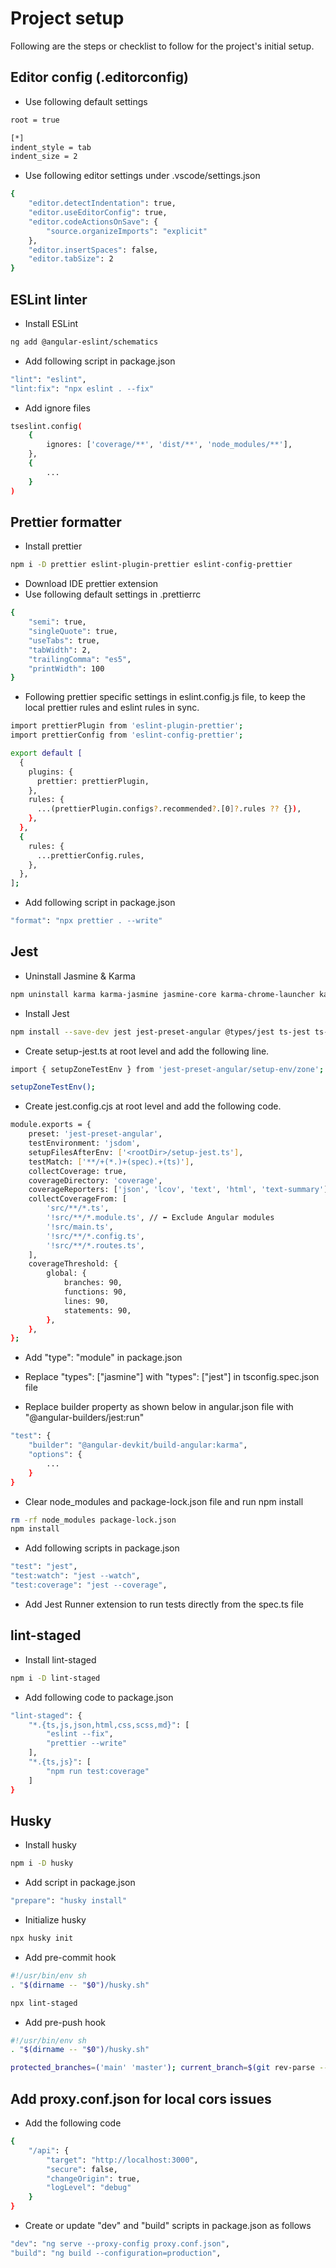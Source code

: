 # Project setup

Following are the steps or checklist to follow for the project's initial setup.

## Editor config (.editorconfig)

- Use following default settings

```bash
root = true

[*]
indent_style = tab
indent_size = 2
```

- Use following editor settings under .vscode/settings.json

```bash
{
	"editor.detectIndentation": true,
	"editor.useEditorConfig": true,
	"editor.codeActionsOnSave": {
		"source.organizeImports": "explicit"
	},
	"editor.insertSpaces": false,
	"editor.tabSize": 2
}
```

## ESLint linter

- Install ESLint

```bash
ng add @angular-eslint/schematics
```

- Add following script in package.json

```bash
"lint": "eslint",
"lint:fix": "npx eslint . --fix"
```

- Add ignore files

```bash
tseslint.config(
	{
		ignores: ['coverage/**', 'dist/**', 'node_modules/**'],
	},
	{
		...
	}
)
```

## Prettier formatter

- Install prettier

```bash
npm i -D prettier eslint-plugin-prettier eslint-config-prettier

```

- Download IDE prettier extension
- Use following default settings in .prettierrc

```bash
{
	"semi": true,
	"singleQuote": true,
	"useTabs": true,
	"tabWidth": 2,
	"trailingComma": "es5",
	"printWidth": 100
}
```

- Following prettier specific settings in eslint.config.js file, to keep the local prettier rules and eslint rules in sync.

```bash
import prettierPlugin from 'eslint-plugin-prettier';
import prettierConfig from 'eslint-config-prettier';

export default [
  {
    plugins: {
      prettier: prettierPlugin,
    },
    rules: {
      ...(prettierPlugin.configs?.recommended?.[0]?.rules ?? {}),
    },
  },
  {
    rules: {
      ...prettierConfig.rules,
    },
  },
];
```

- Add following script in package.json

```bash
"format": "npx prettier . --write"
```

## Jest

- Uninstall Jasmine & Karma

```bash
npm uninstall karma karma-jasmine jasmine-core karma-chrome-launcher karma-coverage karma-jasmine-html-reporter @types/jasmine
```

- Install Jest

```bash
npm install --save-dev jest jest-preset-angular @types/jest ts-jest ts-node
```

- Create setup-jest.ts at root level and add the following line.

```bash
import { setupZoneTestEnv } from 'jest-preset-angular/setup-env/zone';

setupZoneTestEnv();
```

- Create jest.config.cjs at root level and add the following code.

```bash
module.exports = {
	preset: 'jest-preset-angular',
	testEnvironment: 'jsdom',
	setupFilesAfterEnv: ['<rootDir>/setup-jest.ts'],
	testMatch: ['**/+(*.)+(spec).+(ts)'],
	collectCoverage: true,
	coverageDirectory: 'coverage',
	coverageReporters: ['json', 'lcov', 'text', 'html', 'text-summary'],
	collectCoverageFrom: [
		'src/**/*.ts',
		'!src/**/*.module.ts', // ⬅ Exclude Angular modules
		'!src/main.ts',
		'!src/**/*.config.ts',
		'!src/**/*.routes.ts',
	],
	coverageThreshold: {
		global: {
			branches: 90,
			functions: 90,
			lines: 90,
			statements: 90,
		},
	},
};
```

- Add "type": "module" in package.json

- Replace "types": ["jasmine"] with "types": ["jest"] in tsconfig.spec.json file

- Replace builder property as shown below in angular.json file with "@angular-builders/jest:run"

```bash
"test": {
	"builder": "@angular-devkit/build-angular:karma",
	"options": {
		...
	}
}
```

- Clear node_modules and package-lock.json file and run npm install

```bash
rm -rf node_modules package-lock.json
npm install
```

- Add following scripts in package.json

```bash
"test": "jest",
"test:watch": "jest --watch",
"test:coverage": "jest --coverage",
```

- Add Jest Runner extension to run tests directly from the spec.ts file

## lint-staged

- Install lint-staged

```bash
npm i -D lint-staged
```

- Add following code to package.json

```bash
"lint-staged": {
	"*.{ts,js,json,html,css,scss,md}": [
		"eslint --fix",
		"prettier --write"
	],
	"*.{ts,js}": [
		"npm run test:coverage"
	]
}
```

## Husky

- Install husky

```bash
npm i -D husky
```

- Add script in package.json

```bash
"prepare": "husky install"
```

- Initialize husky

```bash
npx husky init
```

- Add pre-commit hook

```bash
#!/usr/bin/env sh
. "$(dirname -- "$0")/husky.sh"

npx lint-staged
```

- Add pre-push hook

```bash
#!/usr/bin/env sh
. "$(dirname -- "$0")/husky.sh"

protected_branches=('main' 'master'); current_branch=$(git rev-parse --abbrev-ref HEAD); for branch in "${protected_branches[@]}"; do if [ "$current_branch" = "$branch" ]; then echo '🚫 Direct push to '$branch' is not allowed! Please use a pull request.'; exit 1; fi; done
```

## Add proxy.conf.json for local cors issues

- Add the following code

```bash
{
	"/api": {
		"target": "http://localhost:3000",
		"secure": false,
		"changeOrigin": true,
		"logLevel": "debug"
	}
}
```

- Create or update "dev" and "build" scripts in package.json as follows

```bash
"dev": "ng serve --proxy-config proxy.conf.json",
"build": "ng build --configuration=production",
```
